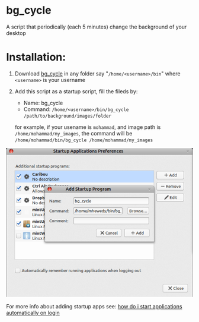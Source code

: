 bg_cycle
========

A script that periodically (each 5 minutes) change the background of your desktop

Installation:
=============

1. Download [bg_cycle](https://raw.githubusercontent.com/MuhammadHewedy/bg_cycle/master/bg_cycle) in any folder say "`/home/<username>/bin`" where `<username>` is your username

2. Add this script as a startup script, fill the fileds by:
   * Name: bg_cycle
   * Command: `/home/<username>/bin/bg_cycle /path/to/background/images/folder`
   
   for example, if your usename is `mohammad`, and image path is `/home/mohammad/my_images`, the command will be
   `/home/mohammad/bin/bg_cycle /home/mohammad/my_images`   

![Alt text](https://raw.githubusercontent.com/MuhammadHewedy/bg_cycle/master/install.png)

For more info about adding startup apps see: [how do i start applications automatically on login](http://askubuntu.com/questions/48321/how-do-i-start-applications-automatically-on-login)


